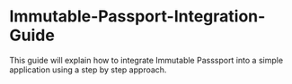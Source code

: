 # Immutable-Passport-Integration-Guide
This guide will explain how to integrate Immutable Passsport into a simple application using a step by step approach.
